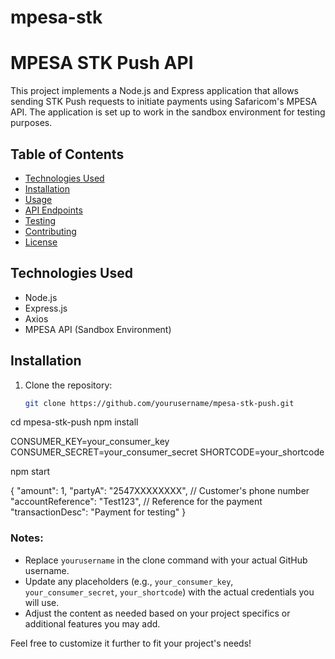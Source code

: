 # mpesa-stk
# MPESA STK Push API

This project implements a Node.js and Express application that allows sending STK Push requests to initiate payments using Safaricom's MPESA API. The application is set up to work in the sandbox environment for testing purposes.

## Table of Contents

- [Technologies Used](#technologies-used)
- [Installation](#installation)
- [Usage](#usage)
- [API Endpoints](#api-endpoints)
- [Testing](#testing)
- [Contributing](#contributing)
- [License](#license)

## Technologies Used

- Node.js
- Express.js
- Axios
- MPESA API (Sandbox Environment)

## Installation

1. Clone the repository:
   ```bash
   git clone https://github.com/yourusername/mpesa-stk-push.git

cd mpesa-stk-push
npm install

CONSUMER_KEY=your_consumer_key
CONSUMER_SECRET=your_consumer_secret
SHORTCODE=your_shortcode

npm start
  
  {
  "amount": 1,
  "partyA": "2547XXXXXXXX", // Customer's phone number
  "accountReference": "Test123", // Reference for the payment
  "transactionDesc": "Payment for testing"
}


### Notes:

- Replace `yourusername` in the clone command with your actual GitHub username.
- Update any placeholders (e.g., `your_consumer_key`, `your_consumer_secret`, `your_shortcode`) with the actual credentials you will use.
- Adjust the content as needed based on your project specifics or additional features you may add.

Feel free to customize it further to fit your project's needs!

